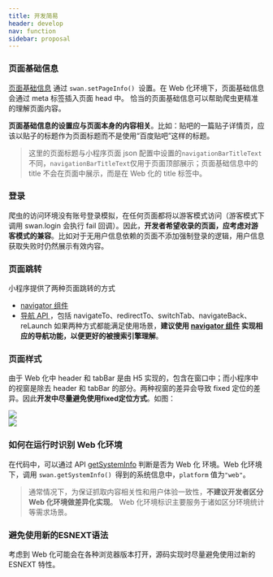 ```yaml
---
title: 开发简易
header: develop
nav: function
sidebar: proposal
---
```

### 页面基础信息

[页面基础信息](https://smartprogram.baidu.com/docs/introduction/rank/#%E8%AE%BE%E7%BD%AE%E9%A1%B5%E9%9D%A2%E5%9F%BA%E7%A1%80%E4%BF%A1%E6%81%AF/) 通过 `swan.setPageInfo() `设置。在 Web 化环境下，页面基础信息会通过 meta 标签插入页面 head 中。
恰当的页面基础信息可以帮助爬虫更精准的理解页面内容。

**页面基础信息的设置应与页面本身的内容相关**。比如：贴吧的一篇贴子详情页，应该以贴子的标题作为页面标题而不是使用“百度贴吧”这样的标题。

> 这里的页面标题与小程序页面 json 配置中设置的`navigationBarTitleText`不同，`navigationBarTitleText`仅用于页面顶部展示；页面基础信息中的 title 不会在页面中展示，而是在 Web 化的 title 标签中。

### 登录
爬虫的访问环境没有账号登录模拟，在任何页面都将以游客模式访问（游客模式下调用 swan.login 会执行 fail 回调）。因此，**开发者希望收录的页面，应考虑对游客模式的兼容**。比如对于无用户信息依赖的页面不添加强制登录的逻辑，用户信息获取失败时仍然展示有效内容。

### 页面跳转
小程序提供了两种页面跳转的方式
- [navigator 组件](/develop/component/nav/)
- [导航 API ](https://smartprogram.baidu.com/docs/develop/api/show_tab/)，包括 navigateTo、redirectTo、switchTab、navigateBack、reLaunch
如果两种方式都能满足使用场景，**建议使用 [navigator 组件](/develop/component/nav/) 实现相应的导航功能，以便更好的被搜索引擎理解**。

### 页面样式
由于 Web 化中 header 和 tabBar 是由 H5 实现的，包含在窗口中；而小程序中的视窗是除去 header 和 tabBar 的部分。两种视窗的差异会导致 fixed 定位的差异。因此**开发中尽量避免使用fixed定位方式**。如图：

<div class="m-doc-custom-examples">
    <div class="m-doc-custom-examples-correct">
        <img src="../../../img/web/web3.png">
    </div>
    <div class="m-doc-custom-examples-correct">
        <img src="../../../img/web/web4.png">
    </div>
    <div class="m-doc-custom-examples-correct">
        <img src=" ">
    </div>     
</div>


### 如何在运行时识别 Web 化环境
在代码中，可以通过 API [getSystemInfo](https://smartprogram.baidu.com/docs/develop/api/device_sys/) 判断是否为 Web 化 环境。Web 化环境下，调用 `swan.getSystemInfo() `得到的系统信息中，`platform` 值为`"web"`。

> 通常情况下，为保证抓取内容相关性和用户体验一致性，**不建议开发者区分 Web 化环境做差异化实现**。
> Web 化环境标识主要服务于诸如区分环境统计等需求场景。

### 避免使用新的ESNEXT语法
考虑到 Web 化可能会在各种浏览器版本打开，源码实现时尽量避免使用过新的 ESNEXT 特性。



